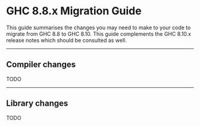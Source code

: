 # GHC 8.8.x Migration Guide


This guide summarises the changes you may need to make to your code to migrate from GHC 8.8 to GHC 8.10. This guide complements the GHC 8.10.x release notes which should be consulted as well.

---

## Compiler changes

TODO

---

## Library changes

TODO